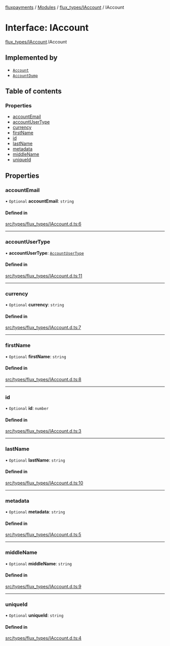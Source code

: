 [fluxpayments](../README.md) / [Modules](../modules.md) / [flux\_types/IAccount](../modules/flux_types_IAccount.md) / IAccount

# Interface: IAccount

[flux\_types/IAccount](../modules/flux_types_IAccount.md).IAccount

## Implemented by

- [`Account`](../classes/flux_types_Account.Account.md)
- [`AccountDump`](../classes/flux_types_AccountDump.AccountDump.md)

## Table of contents

### Properties

- [accountEmail](flux_types_IAccount.IAccount.md#accountemail)
- [accountUserType](flux_types_IAccount.IAccount.md#accountusertype)
- [currency](flux_types_IAccount.IAccount.md#currency)
- [firstName](flux_types_IAccount.IAccount.md#firstname)
- [id](flux_types_IAccount.IAccount.md#id)
- [lastName](flux_types_IAccount.IAccount.md#lastname)
- [metadata](flux_types_IAccount.IAccount.md#metadata)
- [middleName](flux_types_IAccount.IAccount.md#middlename)
- [uniqueId](flux_types_IAccount.IAccount.md#uniqueid)

## Properties

### accountEmail

• `Optional` **accountEmail**: `string`

#### Defined in

[src/types/flux_types/IAccount.d.ts:6](https://github.com/fluxpayments1/fluxpayments_api_ts/blob/04e1ffcb5aff57642b62dd938b8f3f584c8b091f/src/types/flux_types/IAccount.d.ts#L6)

___

### accountUserType

• **accountUserType**: [`AccountUserType`](../enums/flux_types_AccountUserType.AccountUserType.md)

#### Defined in

[src/types/flux_types/IAccount.d.ts:11](https://github.com/fluxpayments1/fluxpayments_api_ts/blob/04e1ffcb5aff57642b62dd938b8f3f584c8b091f/src/types/flux_types/IAccount.d.ts#L11)

___

### currency

• `Optional` **currency**: `string`

#### Defined in

[src/types/flux_types/IAccount.d.ts:7](https://github.com/fluxpayments1/fluxpayments_api_ts/blob/04e1ffcb5aff57642b62dd938b8f3f584c8b091f/src/types/flux_types/IAccount.d.ts#L7)

___

### firstName

• `Optional` **firstName**: `string`

#### Defined in

[src/types/flux_types/IAccount.d.ts:8](https://github.com/fluxpayments1/fluxpayments_api_ts/blob/04e1ffcb5aff57642b62dd938b8f3f584c8b091f/src/types/flux_types/IAccount.d.ts#L8)

___

### id

• `Optional` **id**: `number`

#### Defined in

[src/types/flux_types/IAccount.d.ts:3](https://github.com/fluxpayments1/fluxpayments_api_ts/blob/04e1ffcb5aff57642b62dd938b8f3f584c8b091f/src/types/flux_types/IAccount.d.ts#L3)

___

### lastName

• `Optional` **lastName**: `string`

#### Defined in

[src/types/flux_types/IAccount.d.ts:10](https://github.com/fluxpayments1/fluxpayments_api_ts/blob/04e1ffcb5aff57642b62dd938b8f3f584c8b091f/src/types/flux_types/IAccount.d.ts#L10)

___

### metadata

• `Optional` **metadata**: `string`

#### Defined in

[src/types/flux_types/IAccount.d.ts:5](https://github.com/fluxpayments1/fluxpayments_api_ts/blob/04e1ffcb5aff57642b62dd938b8f3f584c8b091f/src/types/flux_types/IAccount.d.ts#L5)

___

### middleName

• `Optional` **middleName**: `string`

#### Defined in

[src/types/flux_types/IAccount.d.ts:9](https://github.com/fluxpayments1/fluxpayments_api_ts/blob/04e1ffcb5aff57642b62dd938b8f3f584c8b091f/src/types/flux_types/IAccount.d.ts#L9)

___

### uniqueId

• `Optional` **uniqueId**: `string`

#### Defined in

[src/types/flux_types/IAccount.d.ts:4](https://github.com/fluxpayments1/fluxpayments_api_ts/blob/04e1ffcb5aff57642b62dd938b8f3f584c8b091f/src/types/flux_types/IAccount.d.ts#L4)
